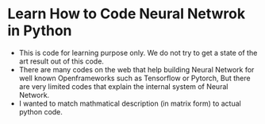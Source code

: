 # Learn How to Code Neural Netwrok in Python

- This is code for learning purpose only. We do not try to get a state of the art result out of this code.
- There are many codes on the web that help building Neural Network for well known Openframeworks such as Tensorflow or Pytorch, But there are very limited codes that explain the internal system of Neural Network.
- I wanted to match mathmatical description (in matrix form) to actual python code.

